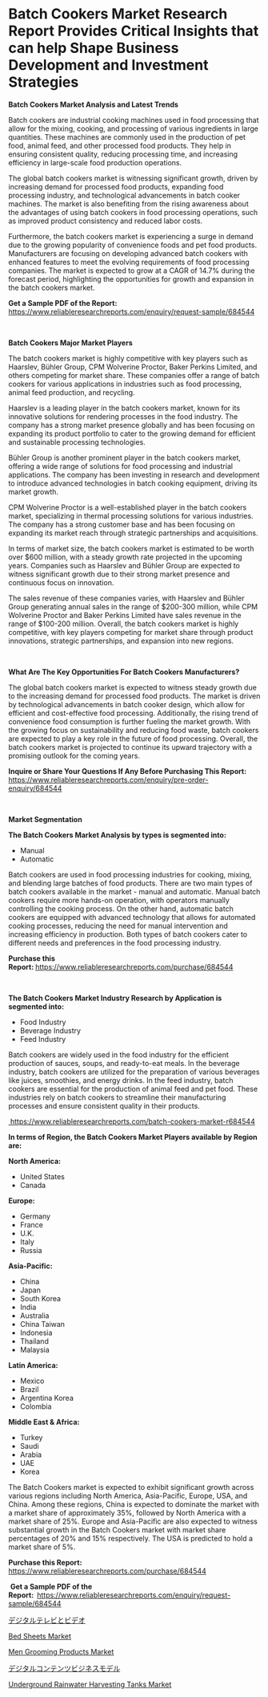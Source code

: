 <p><h1>Batch Cookers Market Research Report Provides Critical Insights that can help Shape Business Development and Investment Strategies</h1></p><p><strong>Batch Cookers Market Analysis and Latest Trends</strong></p>
<p><p>Batch cookers are industrial cooking machines used in food processing that allow for the mixing, cooking, and processing of various ingredients in large quantities. These machines are commonly used in the production of pet food, animal feed, and other processed food products. They help in ensuring consistent quality, reducing processing time, and increasing efficiency in large-scale food production operations.</p><p>The global batch cookers market is witnessing significant growth, driven by increasing demand for processed food products, expanding food processing industry, and technological advancements in batch cooker machines. The market is also benefiting from the rising awareness about the advantages of using batch cookers in food processing operations, such as improved product consistency and reduced labor costs.</p><p>Furthermore, the batch cookers market is experiencing a surge in demand due to the growing popularity of convenience foods and pet food products. Manufacturers are focusing on developing advanced batch cookers with enhanced features to meet the evolving requirements of food processing companies. The market is expected to grow at a CAGR of 14.7% during the forecast period, highlighting the opportunities for growth and expansion in the batch cookers market.</p></p>
<p><strong>Get a Sample PDF of the Report:&nbsp;</strong> <a href="https://www.reliableresearchreports.com/enquiry/request-sample/684544">https://www.reliableresearchreports.com/enquiry/request-sample/684544</a></p>
<p>&nbsp;</p>
<p><strong>Batch Cookers Major Market Players</strong></p>
<p><p>The batch cookers market is highly competitive with key players such as Haarslev, Bühler Group, CPM Wolverine Proctor, Baker Perkins Limited, and others competing for market share. These companies offer a range of batch cookers for various applications in industries such as food processing, animal feed production, and recycling.</p><p>Haarslev is a leading player in the batch cookers market, known for its innovative solutions for rendering processes in the food industry. The company has a strong market presence globally and has been focusing on expanding its product portfolio to cater to the growing demand for efficient and sustainable processing technologies.</p><p>Bühler Group is another prominent player in the batch cookers market, offering a wide range of solutions for food processing and industrial applications. The company has been investing in research and development to introduce advanced technologies in batch cooking equipment, driving its market growth.</p><p>CPM Wolverine Proctor is a well-established player in the batch cookers market, specializing in thermal processing solutions for various industries. The company has a strong customer base and has been focusing on expanding its market reach through strategic partnerships and acquisitions.</p><p>In terms of market size, the batch cookers market is estimated to be worth over $600 million, with a steady growth rate projected in the upcoming years. Companies such as Haarslev and Bühler Group are expected to witness significant growth due to their strong market presence and continuous focus on innovation.</p><p>The sales revenue of these companies varies, with Haarslev and Bühler Group generating annual sales in the range of $200-300 million, while CPM Wolverine Proctor and Baker Perkins Limited have sales revenue in the range of $100-200 million. Overall, the batch cookers market is highly competitive, with key players competing for market share through product innovations, strategic partnerships, and expansion into new regions.</p></p>
<p>&nbsp;</p>
<p><strong>What Are The Key Opportunities For Batch Cookers Manufacturers?</strong></p>
<p><p>The global batch cookers market is expected to witness steady growth due to the increasing demand for processed food products. The market is driven by technological advancements in batch cooker design, which allow for efficient and cost-effective food processing. Additionally, the rising trend of convenience food consumption is further fueling the market growth. With the growing focus on sustainability and reducing food waste, batch cookers are expected to play a key role in the future of food processing. Overall, the batch cookers market is projected to continue its upward trajectory with a promising outlook for the coming years.</p></p>
<p><strong>Inquire or Share Your Questions If Any Before Purchasing This Report:</strong> <a href="https://www.reliableresearchreports.com/enquiry/pre-order-enquiry/684544">https://www.reliableresearchreports.com/enquiry/pre-order-enquiry/684544</a></p>
<p>&nbsp;</p>
<p><strong>Market Segmentation</strong></p>
<p><strong>The Batch Cookers Market Analysis by types is segmented into:</strong></p>
<p><ul><li>Manual</li><li>Automatic</li></ul></p>
<p><p>Batch cookers are used in food processing industries for cooking, mixing, and blending large batches of food products. There are two main types of batch cookers available in the market - manual and automatic. Manual batch cookers require more hands-on operation, with operators manually controlling the cooking process. On the other hand, automatic batch cookers are equipped with advanced technology that allows for automated cooking processes, reducing the need for manual intervention and increasing efficiency in production. Both types of batch cookers cater to different needs and preferences in the food processing industry.</p></p>
<p><strong>Purchase this Report:&nbsp;</strong><a href="https://www.reliableresearchreports.com/purchase/684544">https://www.reliableresearchreports.com/purchase/684544</a></p>
<p>&nbsp;</p>
<p><strong>The Batch Cookers Market Industry Research by Application is segmented into:</strong></p>
<p><ul><li>Food Industry</li><li>Beverage Industry</li><li>Feed Industry</li></ul></p>
<p><p>Batch cookers are widely used in the food industry for the efficient production of sauces, soups, and ready-to-eat meals. In the beverage industry, batch cookers are utilized for the preparation of various beverages like juices, smoothies, and energy drinks. In the feed industry, batch cookers are essential for the production of animal feed and pet food. These industries rely on batch cookers to streamline their manufacturing processes and ensure consistent quality in their products.</p></p>
<p><a href="https://www.reliableresearchreports.com/batch-cookers-market-r684544">&nbsp;https://www.reliableresearchreports.com/batch-cookers-market-r684544</a></p>
<p><strong>In terms of Region, the Batch Cookers Market Players available by Region are:</strong></p>
<p>
    <p> <strong> North America: </strong>
        <ul>
            <li>United States</li>
            <li>Canada</li>
        </ul>
        </p> 
    <p> <strong> Europe: </strong>
        <ul>
            <li>Germany</li>
            <li>France</li>
            <li>U.K.</li>
            <li>Italy</li>
            <li>Russia</li>
        </ul>
        </p> 
    <p> <strong> Asia-Pacific: </strong>
        <ul>
            <li>China</li>
            <li>Japan</li>
            <li>South Korea</li>
            <li>India</li>
            <li>Australia</li>
            <li>China Taiwan</li>
            <li>Indonesia</li>
            <li>Thailand</li>
            <li>Malaysia</li>
        </ul>
        </p> 
    <p> <strong> Latin America: </strong>
        <ul>
            <li>Mexico</li>
            <li>Brazil</li>
            <li>Argentina Korea</li>
            <li>Colombia</li>
        </ul>
        </p> 
    <p> <strong> Middle East & Africa: </strong>
        <ul>
            <li>Turkey</li>
            <li>Saudi</li>
            <li>Arabia</li>
            <li>UAE</li>
            <li>Korea</li>
        </ul>
    </p>
    </p>
<p><p>The Batch Cookers market is expected to exhibit significant growth across various regions including North America, Asia-Pacific, Europe, USA, and China. Among these regions, China is expected to dominate the market with a market share of approximately 35%, followed by North America with a market share of 25%. Europe and Asia-Pacific are also expected to witness substantial growth in the Batch Cookers market with market share percentages of 20% and 15% respectively. The USA is predicted to hold a market share of 5%.</p></p>
<p><strong>Purchase this Report: </strong><a href="https://www.reliableresearchreports.com/purchase/684544">https://www.reliableresearchreports.com/purchase/684544</a></p>
<p>&nbsp;<strong>Get a Sample PDF of the Report:&nbsp;&nbsp;</strong><a href="https://www.reliableresearchreports.com/enquiry/request-sample/684544">https://www.reliableresearchreports.com/enquiry/request-sample/684544</a></p>
<p><strong></strong></p>
<p><p><a href="https://github.com/cnnriuez22368/Market-Research-Report-List-1/blob/main/294695335151.md">デジタルテレビとビデオ</a></p><p><a href="https://www.linkedin.com/pulse/decoding-bed-sheets-market-metrics-share-trends-growth-patterns-woqhc?trackingId=Y9wldnt4uNhfxGulK4LgfQ%3D%3D">Bed Sheets Market</a></p><p><a href="https://www.linkedin.com/pulse/men-grooming-products-market-size-trends-complete-industry-paboc?trackingId=U%2B%2Fmpv%2F9JzBOxUYGhyZGAg%3D%3D">Men Grooming Products Market</a></p><p><a href="https://github.com/zekaoe592392/Market-Research-Report-List-1/blob/main/825749335150.md">デジタルコンテンツビジネスモデル</a></p><p><a href="https://github.com/timeliteaut/Market-Research-Report-List-2/blob/main/underground-rainwater-harvesting-tanks-market.md">Underground Rainwater Harvesting Tanks Market</a></p></p>